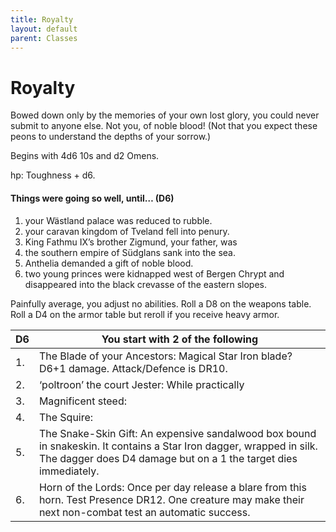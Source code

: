 ```yaml
---
title: Royalty
layout: default
parent: Classes
---
```


# Royalty
Bowed down only by the memories of your own lost glory, 
you could never submit to anyone else. Not you, of noble blood! 
(Not that you expect these peons to understand the depths of your sorrow.)

Begins with 4d6 10s and d2 Omens. 

hp: Toughness + d6.

#### Things were going so well, until… (D6)
1. your Wästland palace was reduced to rubble.
2. your caravan kingdom of Tveland fell into penury.
3. King Fathmu IX’s brother Zigmund, your father, was 
4. the southern empire of Südglans sank into the sea.
5. Anthelia demanded a gift of noble blood.
6. two young princes were kidnapped west of Bergen Chrypt and disappeared into the black crevasse of the eastern slopes.

Painfully average, you adjust no abilities. 
Roll a D8 on the weapons table. Roll a D4 on the armor table but reroll if you receive heavy armor.

| D6 | You start with 2 of the following |
|---|---|
| 1. | The Blade of your Ancestors: Magical Star Iron blade? D6+1 damage. Attack/Defence is DR10. |
| 2. | ‘poltroon’ the court Jester: While practically |
| 3. | Magnificent steed: |
| 4. | The Squire: |
| 5. | The Snake-Skin Gift: An expensive sandalwood box bound in snakeskin. It contains a Star Iron dagger, wrapped in silk. The dagger does D4 damage but on a 1 the target dies immediately. |
| 6. | Horn of the Lords: Once per day release a blare from this horn. Test Presence DR12. One creature may make their next non-combat test an automatic success. | 

